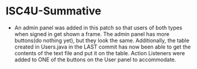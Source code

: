 # ISC4U-Summative

* An admin panel was added in this patch so that users of both types when signed in get shown a frame. The admin panel has more buttons(do nothing yet), but they look the same. Additionally, the table created in Users.java in the LAST commit has now been able to get the contents of the text file and put it on the table. Action Listeners were added to ONE of the buttons on the User panel to accommodate.
